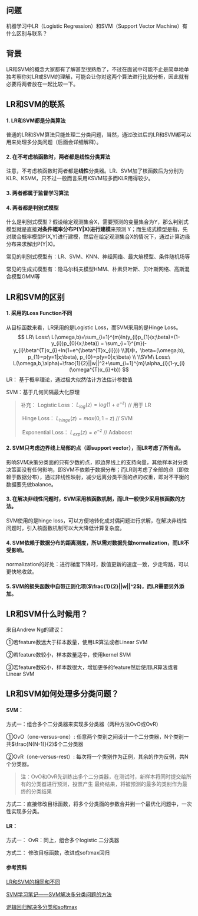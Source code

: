 ## 问题

机器学习中LR（Logistic Regression）和SVM（Support Vector Machine）有什么区别与联系？

## 背景

LR和SVM的概念大家都有了解甚至很熟悉了，不过在面试中可能不止是简单地单独考察你对LR或SVM的理解，可能会让你对这两个算法进行比较分析，因此就有必要将两者放在一起比较一下。

## LR和SVM的联系

#### 1. LR和SVM都是分类算法

普通的LR和SVM算法只能处理二分类问题，当然，通过改进后的LR和SVM都可以用来处理多分类问题（后面会详细解释）。

#### 2. 在不考虑核函数时，两者都是线性分类算法

注意，不考虑核函数时两者都是**线性**分类器。LR、SVM加了核函数后为分别为KLR、KSVM，只不过一般而言采用KSVM较多而KLR用得较少。

#### 3. 两者都属于监督学习算法

#### 4. 两者都是判别式模型

什么是判别式模型？假设给定观测集合X，需要预测的变量集合为Y，那么判别式模型就是直接**对条件概率分布P(Y|X)进行建模**来预测 Y；而生成式模型是指，先对联合概率模型P(X,Y)进行建模，然后在给定观测集合X的情况下，通过计算边缘分布来求解出P(Y|X)。

常见的判别式模型有：LR、SVM、KNN、神经网络、最大熵模型、条件随机场等

常见的生成式模型有：隐马尔科夫模型HMM、朴素贝叶斯、贝叶斯网络、高斯混合模型GMM等



## LR和SVM的区别

#### 1. 采用的Loss Function不同

从目标函数来看，LR采用的是Logistic Loss，而SVM采用的是Hinge Loss。
$$
LR\ Loss:\ L(\omega,b)=\sum_{i=1}^{m}ln(y_{i}p_{1}(x;\beta)+(1-y_{i})p_{0}(x;\beta)) = \sum_{i=1}^{m}(-y_{i}\beta^{T}x_{i}+ln(1+e^{\beta^{T}x_{i}}))
\\其中，\beta=(\omega;b), p_{1}=p(y=1|x;\beta), p_{0}=p(y=0|x;\beta)  \\
\\SVM\ Loss:\ L(\omega,b,\alpha)=\frac{1}{2}||w||^2+\sum_{i=1}^{m}\alpha_{i}(1-y_{i}(\omega^{T}x_{i}+b))
$$
LR： 基于概率理论，通过极大似然估计方法估计参数值

SVM：基于几何间隔最大化原理

> 补充：		Logistic Loss：			 $L_{log}(z)=log(1+e^{-z})$                   // 用于 LR
>
> ​					Hinge Loss：		  	 $L_{hinge}(z)=max(0,1-z)$             // SVM
>
> ​					Exponential Loss：	$L_{exp}(z)=e^{-z}$  								 // Adaboost

#### 2. SVM只考虑边界线上局部的点（即support vector），而LR考虑了所有点。

影响SVM决策分类面的只有少数的点，即边界线上的支持向量，其他样本对分类决策面没有任何影响，即SVM不依赖于数据分布；而LR则考虑了全部的点（即依赖于数据分布），通过非线性映射，减少远离分类平面的点的权重，即对不平衡的数据要先做balance。

#### 3. 在解决非线性问题时，SVM采用核函数机制，而LR一般很少采用核函数的方法。

SVM使用的是hinge loss，可以方便地转化成对偶问题进行求解，在解决非线性问题时，引入核函数机制可以大大降低计算复杂度。

#### 4. SVM依赖于数据分布的距离测度，所以需对数据先做normalization，而LR不受影响。

normalization的好处：进行梯度下降时，数值更新的速度一致，少走弯路，可以更快地收敛。

#### 5. SVM的损失函数中自带正则化项($\frac{1}{2}||w||^2$)，而LR需要另外添加。



## LR和SVM什么时候用？

来自Andrew Ng的建议：

①若feature数远大于样本数量，使用LR算法或者Linear SVM

②若feature数较小，样本数量适中，使用kernel SVM

③若feature数较小，样本数很大，增加更多的feature然后使用LR算法或者Linear SVM



## LR和SVM如何处理多分类问题？

#### SVM：

方式一：组合多个二分类器来实现多分类器（两种方法OvO或OvR）

①OvO（one-versus-one）: 任意两个类别之间设计一个二分类器，N个类别一共$\frac{N(N-1)}{2}$个二分类器

②OvR（one-versus-rest）: 每次将一个类别作为正例，其余的作为反例，共N个分类器。

> 注：OvO和OvR先训练出多个二分类器，在测试时，新样本将同时提交给所有的分类器进行预测，投票产生		最终结果，将被预测的最多的类别作为最终的分类结果

方式二：直接修改目标函数，将多个分类面的参数合并到一个最优化问题中，一次性实现多分类。

#### LR：

方式一： OvR：同上，组合多个logistic 二分类器

方式二： 修改目标函数，改进成softmax回归



#### 参考资料

[LR和SVM的相同和不同](https://www.cnblogs.com/bentuwuying/p/6616761.html)

[SVM学习笔记——SVM解决多分类问题的方法](https://blog.csdn.net/mao_hui_fei/article/details/80452424)

[逻辑回归解决多分类和softmax](https://blog.csdn.net/u012879957/article/details/81197903)